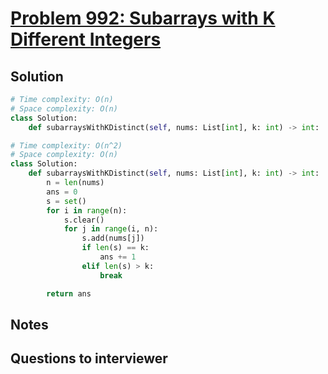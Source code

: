 # [Problem 992: Subarrays with K Different Integers](https://leetcode.com/problems/subarrays-with-k-different-integers/)

## Solution

```py
# Time complexity: O(n)
# Space complexity: O(n)
class Solution:
    def subarraysWithKDistinct(self, nums: List[int], k: int) -> int:

# Time complexity: O(n^2)
# Space complexity: O(n)
class Solution:
    def subarraysWithKDistinct(self, nums: List[int], k: int) -> int:
        n = len(nums)
        ans = 0
        s = set()
        for i in range(n):
            s.clear()
            for j in range(i, n):
                s.add(nums[j])
                if len(s) == k:
                    ans += 1
                elif len(s) > k:
                    break

        return ans
```

## Notes

## Questions to interviewer
